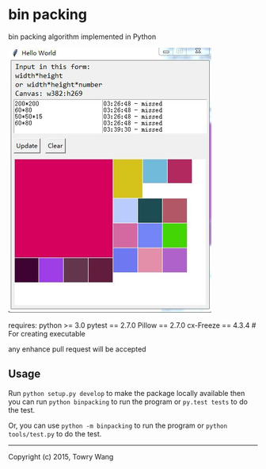 # bin packing

bin packing algorithm implemented in Python

![bin packing](./_assets/screenshot.jpg)

requires:
	python >= 3.0
	pytest == 2.7.0
	Pillow == 2.7.0
	cx-Freeze == 4.3.4 # For creating executable

any enhance pull request will be accepted

## Usage

Run `python setup.py develop` to make the package locally available then you can run `python binpacking` to run the program or `py.test tests` to do the test.

Or, you can use `python -m binpacking` to run the program or `python tools/test.py` to do the test.

---

Copyright (c) 2015, Towry Wang
